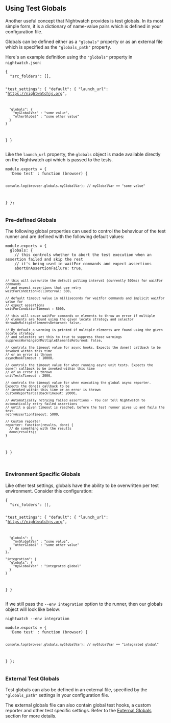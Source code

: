 ## Using Test Globals
Another useful concept that Nightwatch provides is test globals. In its most simple form, it is a dictionary of name-value pairs which is defined in your configuration file.  

Globals can be defined either as a `"globals"` property or as an external file which is specified as the `"globals_path"` property.

Here's an example definition using the `"globals"` property in `nightwatch.json`:

<div class="sample-test">
<pre data-language="javascript"><code class="language-javascript">{
  "src_folders": [],

  "test_settings": {
    "default": {
      "launch_url": "https://nightwatchjs.org",
      
      "globals": {
        "myGlobalVar" : "some value",
        "otherGlobal" : "some other value"
      }
    }
  }
}</code></pre>
</div> 

Like the `launch_url` property, the `globals` object is made available directly on the Nightwatch api which is passed to the tests. 

<div class="sample-test">
<pre data-language="javascript"><code class="language-javascript">module.exports = {
  'Demo test' : function (browser) {
    
    console.log(browser.globals.myGlobalVar); // myGlobalVar == "some value"
  }
};</code></pre>
</div>

### Pre-defined Globals

The following global properties can used to control the behaviour of the test runner and are defined with the following default values:

<div class="sample-test">
<pre data-language="javascript"><code class="language-javascript">module.exports = {
  globals: {
    // this controls whether to abort the test execution when an assertion failed and skip the rest
    // it's being used in waitFor commands and expect assertions
    abortOnAssertionFailure: true,

    // this will overwrite the default polling interval (currently 500ms) for waitFor commands
    // and expect assertions that use retry
    waitForConditionPollInterval: 500,

    // default timeout value in milliseconds for waitFor commands and implicit waitFor value for
    // expect assertions
    waitForConditionTimeout : 5000,

    // this will cause waitFor commands on elements to throw an error if multiple
    // elements are found using the given locate strategy and selector
    throwOnMultipleElementsReturned: false,

    // By default a warning is printed if multiple elements are found using the given locate strategy
    // and selector; set this to true to suppress those warnings
    suppressWarningsOnMultipleElementsReturned: false,

    // controls the timeout value for async hooks. Expects the done() callback to be invoked within this time
    // or an error is thrown
    asyncHookTimeout : 10000,

    // controls the timeout value for when running async unit tests. Expects the done() callback to be invoked within this time
    // or an error is thrown
    unitTestsTimeout : 2000,

    // controls the timeout value for when executing the global async reporter. Expects the done() callback to be 
    // invoked within this time or an error is thrown
    customReporterCallbackTimeout: 20000,

    // Automatically retrying failed assertions - You can tell Nightwatch to automatically retry failed assertions 
    // until a given timeout is reached, before the test runner gives up and fails the test.
    retryAssertionTimeout: 5000,

    // Custom reporter
    reporter: function(results, done) {
      // do something with the results
      done(results);
    }
  }
}  
</code></pre>
</div> 


### Environment Specific Globals

Like other test settings, globals have the ability to be overwritten per test environment. Consider this configuration:

<div class="sample-test">
<pre data-language="javascript"><code class="language-javascript">{
  "src_folders": [],

  "test_settings": {
    "default": {
      "launch_url": "https://nightwatchjs.org",
      
      "globals": {
        "myGlobalVar" : "some value",
        "otherGlobal" : "some other value"
      }
    },
    
    "integration": {
      "globals": {
        "myGlobalVar" : "integrated global"
      }  
    }
  }
}</code></pre>
</div> 

If we still pass the `--env integration` option to the runner, then our globals object will look like below:

<pre><code class="language-bash">nightwatch --env integration</code></pre>

<div class="sample-test">
<pre data-language="javascript"><code class="language-javascript">module.exports = {
  'Demo test' : function (browser) {
    
    console.log(browser.globals.myGlobalVar); // myGlobalVar == "integrated global"
  }
};</code></pre>
</div>

### External Test Globals
Test globals can also be defined in an external file, specified by the `"globals_path"` settings in your configuration file. 

The external globals file can also contain global test hooks, a custom reporter and other test specific settings. Refer to the [External Globals](https://nightwatchjs.org/guide#external-globals) section for more details. 
